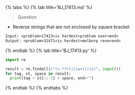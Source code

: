 {% tabs %}
{% tab title='BJ_17413.md' %}

> Question

* Reverse strings that are not enclosed by square bracket

```txt
Input: <problem>17413<is hardest>problem ever<end>
Output: <problem>31471<is hardest>melborp reve<end>
```

{% endtab %}
{% tab title='BJ_17413.py' %}

```py
import re

result = re.findall(r"(<.*?>)|(\w+)|(\s)", input())
for tag, st, space in result:
  print(tag + st[::-1] + space, end="")
```

{% endtab %}
{% endtabs %}
